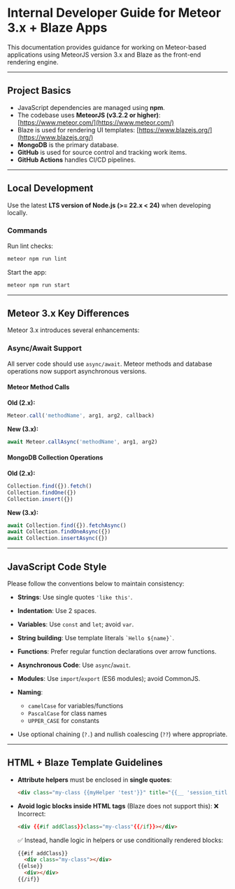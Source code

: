 # Internal Developer Guide for Meteor 3.x + Blaze Apps

This documentation provides guidance for working on Meteor-based applications using MeteorJS version 3.x and Blaze as the front-end rendering engine.

---

## Project Basics

* JavaScript dependencies are managed using **npm**.
* The codebase uses **MeteorJS (v3.2.2 or higher)**: [https://www.meteor.com/](https://www.meteor.com/)
* Blaze is used for rendering UI templates: [https://www.blazejs.org/](https://www.blazejs.org/)
* **MongoDB** is the primary database.
* **GitHub** is used for source control and tracking work items.
* **GitHub Actions** handles CI/CD pipelines.

---

## Local Development

Use the latest **LTS version of Node.js (>= 22.x < 24)** when developing locally.

### Commands

Run lint checks:

```bash
meteor npm run lint
```

Start the app:

```bash
meteor npm run start
```

---

## Meteor 3.x Key Differences

Meteor 3.x introduces several enhancements:

### Async/Await Support

All server code should use `async/await`. Meteor methods and database operations now support asynchronous versions.

#### Meteor Method Calls

**Old (2.x):**

```js
Meteor.call('methodName', arg1, arg2, callback)
```

**New (3.x):**

```js
await Meteor.callAsync('methodName', arg1, arg2)
```

#### MongoDB Collection Operations

**Old (2.x):**

```js
Collection.find({}).fetch()
Collection.findOne({})
Collection.insert({})
```

**New (3.x):**

```js
await Collection.find({}).fetchAsync()
await Collection.findOneAsync({})
await Collection.insertAsync({})
```

---

## JavaScript Code Style

Please follow the conventions below to maintain consistency:

* **Strings**: Use single quotes `'like this'`.
* **Indentation**: Use 2 spaces.
* **Variables**: Use `const` and `let`; avoid `var`.
* **String building**: Use template literals `` `Hello ${name}` ``.
* **Functions**: Prefer regular function declarations over arrow functions.
* **Asynchronous Code**: Use `async`/`await`.
* **Modules**: Use `import`/`export` (ES6 modules); avoid CommonJS.
* **Naming**:

  * `camelCase` for variables/functions
  * `PascalCase` for class names
  * `UPPER_CASE` for constants
* Use optional chaining (`?.`) and nullish coalescing (`??`) where appropriate.

---

## HTML + Blaze Template Guidelines

* **Attribute helpers** must be enclosed in **single quotes**:

  ```html
  <div class="my-class {{myHelper 'test'}}" title="{{__ 'session_title'}}"></div>
  ```

* **Avoid logic blocks inside HTML tags** (Blaze does not support this):
  ❌ Incorrect:

  ```html
  <div {{#if addClass}}class="my-class"{{/if}}></div>
  ```

  ✅ Instead, handle logic in helpers or use conditionally rendered blocks:

  ```html
  {{#if addClass}}
    <div class="my-class"></div>
  {{else}}
    <div></div>
  {{/if}}
  ```
